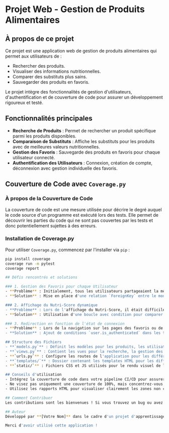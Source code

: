 # Projet Web - Gestion de Produits Alimentaires

## À propos de ce projet
Ce projet est une application web de gestion de produits alimentaires qui permet aux utilisateurs de :
- Rechercher des produits.
- Visualiser des informations nutritionnelles.
- Comparer des substituts plus sains.
- Sauvegarder des produits en favoris.

Le projet intègre des fonctionnalités de gestion d'utilisateurs, d'authentification et de couverture de code pour assurer un développement rigoureux et testé.

## Fonctionnalités principales
- **Recherche de Produits** : Permet de rechercher un produit spécifique parmi les produits disponibles.
- **Comparaison de Substituts** : Affiche les substituts pour les produits avec de meilleures valeurs nutritionnelles.
- **Gestion des Favoris** : Sauvegarde des produits en favoris pour chaque utilisateur connecté.
- **Authentification des Utilisateurs** : Connexion, création de compte, déconnexion avec gestion individuelle des favoris.

## Couverture de Code avec `Coverage.py`
### À propos de la Couverture de Code
La couverture de code est une mesure utilisée pour décrire le degré auquel le code source d'un programme est exécuté lors des tests. Elle permet de découvrir les parties du code qui ne sont pas couvertes par les tests et donc potentiellement sujettes à des erreurs.

### Installation de Coverage.py
Pour utiliser `Coverage.py`, commencez par l'installer via `pip` :

```bash
pip install coverage
coverage run -m pytest
coverage report

## Défis rencontrés et solutions

### 1. Gestion des Favoris pour chaque Utilisateur
- **Problème** : Initialement, tous les utilisateurs partageaient la même liste de favoris, rendant impossible la personnalisation.
- **Solution** : Mise en place d'une relation `ForeignKey` entre le modèle `Favorite` et `User` pour créer une association unique entre chaque utilisateur et ses favoris.

### 2. Affichage du Nutri-Score dynamique
- **Problème** : Lors de l'affichage du Nutri-Score, il était difficile de mettre en surbrillance uniquement la lettre correspondante au Nutri-Score réel du produit.
- **Solution** : Utilisation d'une boucle avec condition pour comparer la lettre de la boucle à celle du Nutri-Score du produit, avec application d'une classe CSS spécifique pour mettre en valeur la lettre correspondante.

### 3. Redirection en fonction de l'état de connexion
- **Problème** : Lors de la navigation sur les pages des favoris ou de déconnexion, il était nécessaire de vérifier si l'utilisateur était connecté ou non.
- **Solution** : Ajout de conditions `user.is_authenticated` dans les templates et les vues pour adapter dynamiquement les redirections en fonction de l'état de connexion de l'utilisateur.

## Structure des Fichiers
- **`models.py`** : Définit les modèles pour les produits, les utilisateurs et les favoris.
- **`views.py`** : Contient les vues pour la recherche, la gestion des favoris, et l'affichage détaillé des produits.
- **`urls.py`** : Configure les routes de l'application pour les différentes fonctionnalités.
- **`templates/`** : Dossier contenant les templates HTML pour les différentes pages de l'application.
- **`static/`** : Fichiers CSS et JS utilisés pour le rendu visuel de l'application.

## Conseils d'utilisation
- Intégrez la couverture de code dans votre pipeline CI/CD pour assurer une surveillance continue de la qualité de vos tests.
- Ne visez pas uniquement une couverture de 100%, mais concentrez-vous sur les parties critiques de votre code pour une couverture optimale.
- Utilisez les rapports HTML pour visualiser clairement les zones non couvertes de votre application et prioriser les tests.

## Comment Contribuer
Les contributions sont les bienvenues ! Si vous trouvez un bug ou avez une suggestion d'amélioration, n'hésitez pas à soumettre une `issue` ou une `pull request` avec une description claire des changements proposés.

## Auteur
Développé par **[Votre Nom]** dans le cadre d'un projet d'apprentissage sur la gestion des produits alimentaires avec Django et Python.

Merci d'avoir utilisé cette application ! 
